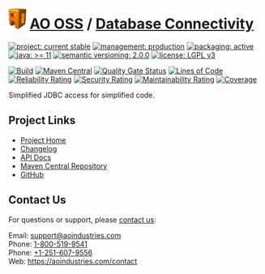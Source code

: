 # [<img src="ao-logo.png" alt="AO Logo" width="35" height="40">](https://github.com/ao-apps) [AO OSS](https://github.com/ao-apps/ao-oss) / [Database Connectivity](https://github.com/ao-apps/ao-dbc)

[![project: current stable](https://oss.aoapps.com/ao-badges/project-current-stable.svg)](https://aoindustries.com/life-cycle#project-current-stable)
[![management: production](https://oss.aoapps.com/ao-badges/management-production.svg)](https://aoindustries.com/life-cycle#management-production)
[![packaging: active](https://oss.aoapps.com/ao-badges/packaging-active.svg)](https://aoindustries.com/life-cycle#packaging-active)  
[![java: &gt;= 11](https://oss.aoapps.com/ao-badges/java-11.svg)](https://docs.oracle.com/en/java/javase/11/)
[![semantic versioning: 2.0.0](https://oss.aoapps.com/ao-badges/semver-2.0.0.svg)](http://semver.org/spec/v2.0.0.html)
[![license: LGPL v3](https://oss.aoapps.com/ao-badges/license-lgpl-3.0.svg)](https://www.gnu.org/licenses/lgpl-3.0)

[![Build](https://github.com/ao-apps/ao-dbc/workflows/Build/badge.svg?branch=master)](https://github.com/ao-apps/ao-dbc/actions?query=workflow%3ABuild)
[![Maven Central](https://maven-badges.herokuapp.com/maven-central/com.aoapps/ao-dbc/badge.svg)](https://maven-badges.herokuapp.com/maven-central/com.aoapps/ao-dbc)
[![Quality Gate Status](https://sonarcloud.io/api/project_badges/measure?branch=master&project=com.aoapps%3Aao-dbc&metric=alert_status)](https://sonarcloud.io/dashboard?branch=master&id=com.aoapps%3Aao-dbc)
[![Lines of Code](https://sonarcloud.io/api/project_badges/measure?branch=master&project=com.aoapps%3Aao-dbc&metric=ncloc)](https://sonarcloud.io/component_measures?branch=master&id=com.aoapps%3Aao-dbc&metric=ncloc)  
[![Reliability Rating](https://sonarcloud.io/api/project_badges/measure?branch=master&project=com.aoapps%3Aao-dbc&metric=reliability_rating)](https://sonarcloud.io/component_measures?branch=master&id=com.aoapps%3Aao-dbc&metric=Reliability)
[![Security Rating](https://sonarcloud.io/api/project_badges/measure?branch=master&project=com.aoapps%3Aao-dbc&metric=security_rating)](https://sonarcloud.io/component_measures?branch=master&id=com.aoapps%3Aao-dbc&metric=Security)
[![Maintainability Rating](https://sonarcloud.io/api/project_badges/measure?branch=master&project=com.aoapps%3Aao-dbc&metric=sqale_rating)](https://sonarcloud.io/component_measures?branch=master&id=com.aoapps%3Aao-dbc&metric=Maintainability)
[![Coverage](https://sonarcloud.io/api/project_badges/measure?branch=master&project=com.aoapps%3Aao-dbc&metric=coverage)](https://sonarcloud.io/component_measures?branch=master&id=com.aoapps%3Aao-dbc&metric=Coverage)

Simplified JDBC access for simplified code.

## Project Links
* [Project Home](https://oss.aoapps.com/dbc/)
* [Changelog](https://oss.aoapps.com/dbc/changelog)
* [API Docs](https://oss.aoapps.com/dbc/apidocs/)
* [Maven Central Repository](https://central.sonatype.com/artifact/com.aoapps/ao-dbc)
* [GitHub](https://github.com/ao-apps/ao-dbc)

## Contact Us
For questions or support, please [contact us](https://aoindustries.com/contact):

Email: [support@aoindustries.com](mailto:support@aoindustries.com)  
Phone: [1-800-519-9541](tel:1-800-519-9541)  
Phone: [+1-251-607-9556](tel:+1-251-607-9556)  
Web: https://aoindustries.com/contact
